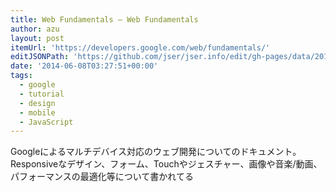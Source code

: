 ```yaml
---
title: Web Fundamentals — Web Fundamentals
author: azu
layout: post
itemUrl: 'https://developers.google.com/web/fundamentals/'
editJSONPath: 'https://github.com/jser/jser.info/edit/gh-pages/data/2014/06/index.json'
date: '2014-06-08T03:27:51+00:00'
tags:
  - google
  - tutorial
  - design
  - mobile
  - JavaScript
---
```

Googleによるマルチデバイス対応のウェブ開発についてのドキュメント。
Responsiveなデザイン、フォーム、Touchやジェスチャー、画像や音楽/動画、パフォーマンスの最適化等について書かれてる
